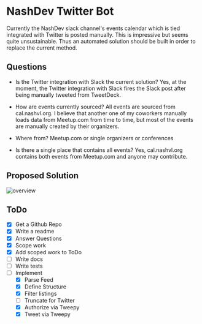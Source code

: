 # NashDev Twitter Bot

Currently the NashDev slack channel's events calendar which is tied integrated with Twitter is posted manually. This is impressive but seems quite unsustainable. Thus an automated solution should be built in order to replace the current method.

## Questions

* Is the Twitter integration with Slack the current solution?
Yes, at the moment, the Twitter integration with Slack fires the Slack post after being manually tweeted from TweetDeck.

* How are events currently sourced?
All events are sourced from cal.nashvl.org. I believe that another one of my coworkers manually loads data from Meetup.com from time to time, but most of the events are manually created by their organizers.

* Where from?
Meetup.com or single organizers or conferences

* Is there a single place that contains all events?
Yes, cal.nashvl.org contains both events from Meetup.com and anyone may contribute.

## Proposed Solution
![overview](https://user-images.githubusercontent.com/501822/27800820-96c16a6e-5fe0-11e7-919d-b7786bd35471.png)

## ToDo
* [X] Get a Github Repo
* [X] Write a readme
* [X] Answer Questions
* [X] Scope work
* [X] Add scoped work to ToDo
* [ ] Write docs
* [ ] Write tests
* [ ] Implement
  * [X] Parse Feed
  * [X] Define Structure
  * [X] Filter listings
  * [ ] Truncate for Twitter
  * [X] Authorize via Tweepy
  * [X] Tweet via Tweepy
